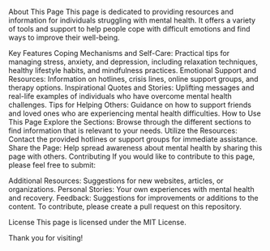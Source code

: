 About This Page
This page is dedicated to providing resources and information for individuals struggling with mental health. It offers a variety of tools and support to help people cope with difficult emotions and find ways to improve their well-being.

Key Features
Coping Mechanisms and Self-Care: Practical tips for managing stress, anxiety, and depression, including relaxation techniques, healthy lifestyle habits, and mindfulness practices.
Emotional Support and Resources: Information on hotlines, crisis lines, online support groups, and therapy options.
Inspirational Quotes and Stories: Uplifting messages and real-life examples of individuals who have overcome mental health challenges.
Tips for Helping Others: Guidance on how to support friends and loved ones who are experiencing mental health difficulties.
How to Use This Page
Explore the Sections: Browse through the different sections to find information that is relevant to your needs.
Utilize the Resources: Contact the provided hotlines or support groups for immediate assistance.
Share the Page: Help spread awareness about mental health by sharing this page with others.
Contributing
If you would like to contribute to this page, please feel free to submit:

Additional Resources: Suggestions for new websites, articles, or organizations.
Personal Stories: Your own experiences with mental health and recovery.
Feedback: Suggestions for improvements or additions to the content.
To contribute, please create a pull request on this repository.

License
This page is licensed under the MIT License.

Thank you for visiting!
